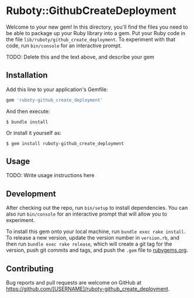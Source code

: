 # Ruboty::GithubCreateDeployment

Welcome to your new gem! In this directory, you'll find the files you need to be able to package up your Ruby library into a gem. Put your Ruby code in the file `lib/ruboty/github_create_deployment`. To experiment with that code, run `bin/console` for an interactive prompt.

TODO: Delete this and the text above, and describe your gem

## Installation

Add this line to your application's Gemfile:

```ruby
gem 'ruboty-github_create_deployment'
```

And then execute:

    $ bundle install

Or install it yourself as:

    $ gem install ruboty-github_create_deployment

## Usage

TODO: Write usage instructions here

## Development

After checking out the repo, run `bin/setup` to install dependencies. You can also run `bin/console` for an interactive prompt that will allow you to experiment.

To install this gem onto your local machine, run `bundle exec rake install`. To release a new version, update the version number in `version.rb`, and then run `bundle exec rake release`, which will create a git tag for the version, push git commits and tags, and push the `.gem` file to [rubygems.org](https://rubygems.org).

## Contributing

Bug reports and pull requests are welcome on GitHub at https://github.com/[USERNAME]/ruboty-github_create_deployment.

